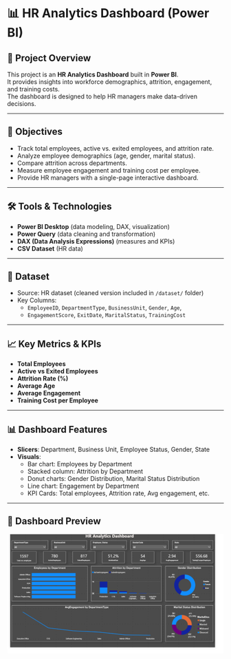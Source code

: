 # 📊 HR Analytics Dashboard (Power BI)

## 📌 Project Overview
This project is an **HR Analytics Dashboard** built in **Power BI**.  
It provides insights into workforce demographics, attrition, engagement, and training costs.  
The dashboard is designed to help HR managers make data-driven decisions.

---

## 🎯 Objectives
- Track total employees, active vs. exited employees, and attrition rate.
- Analyze employee demographics (age, gender, marital status).
- Compare attrition across departments.
- Measure employee engagement and training cost per employee.
- Provide HR managers with a single-page interactive dashboard.

---

## 🛠️ Tools & Technologies
- **Power BI Desktop** (data modeling, DAX, visualization)
- **Power Query** (data cleaning and transformation)
- **DAX (Data Analysis Expressions)** (measures and KPIs)
- **CSV Dataset** (HR data)

---

## 📂 Dataset
- Source: HR dataset (cleaned version included in `/dataset/` folder)
- Key Columns:
  - `EmployeeID`, `DepartmentType`, `BusinessUnit`, `Gender`, `Age`,  
  - `EngagementScore`, `ExitDate`, `MaritalStatus`, `TrainingCost`

---

## 📈 Key Metrics & KPIs
- **Total Employees**  
- **Active vs Exited Employees**  
- **Attrition Rate (%)**  
- **Average Age**  
- **Average Engagement**  
- **Training Cost per Employee**  

---

## 📊 Dashboard Features
- **Slicers**: Department, Business Unit, Employee Status, Gender, State  
- **Visuals**:
  - Bar chart: Employees by Department
  - Stacked column: Attrition by Department
  - Donut charts: Gender Distribution, Marital Status Distribution
  - Line chart: Engagement by Department
  - KPI Cards: Total employees, Attrition rate, Avg engagement, etc.

---

## 📸 Dashboard Preview
![HR Analytics Dashboard](https://github.com/ThkrYogesh/HR-Analytics-Dashboard/blob/main/dashboard_screenshot.png)
